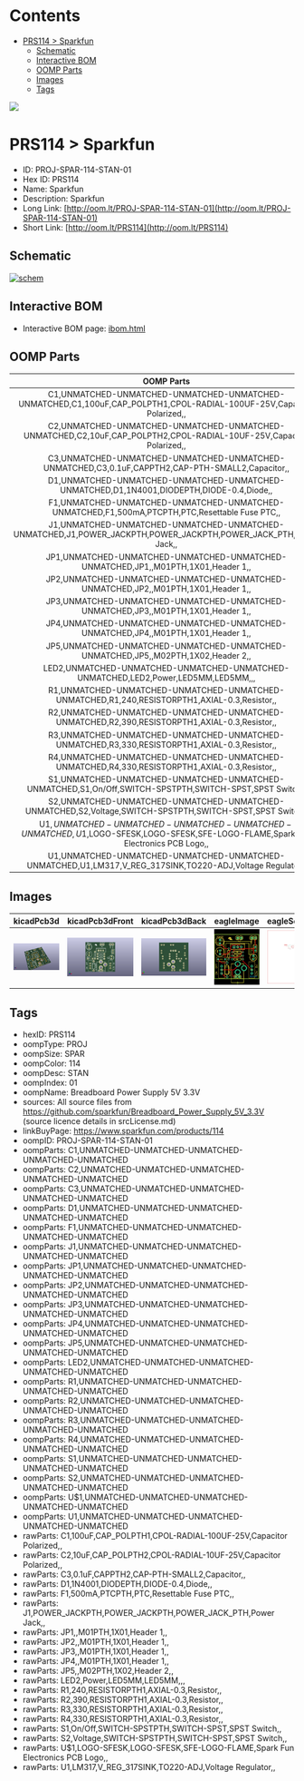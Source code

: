 



Contents
========

* [PRS114 > Sparkfun](#prs114--sparkfun)
	* [Schematic](#schematic)
	* [Interactive BOM](#interactive-bom)
	* [OOMP Parts](#oomp-parts)
	* [Images](#images)
	* [Tags](#tags)
  
![][im]
# PRS114 > Sparkfun

- ID: PROJ-SPAR-114-STAN-01
- Hex ID: PRS114
- Name: Sparkfun
- Description: Sparkfun
- Long Link: [http://oom.lt/PROJ-SPAR-114-STAN-01](http://oom.lt/PROJ-SPAR-114-STAN-01)
- Short Link: [http://oom.lt/PRS114](http://oom.lt/PRS114)

## Schematic
  
[![schem](eagleSchemImage.png)](eagleSchemImage.png)
## Interactive BOM

- Interactive BOM page: [ibom.html](https://htmlpreview.github.io/?https://github.com/oomlout/oomlout_OOMP_projects/blob/main/PROJ-SPAR-114-STAN-01/kicad/bom/ibom.html)

## OOMP Parts
  

|OOMP Parts|
| :---: |
|C1,UNMATCHED-UNMATCHED-UNMATCHED-UNMATCHED-UNMATCHED,C1,100uF,CAP_POLPTH1,CPOL-RADIAL-100UF-25V,Capacitor Polarized,,|
|C2,UNMATCHED-UNMATCHED-UNMATCHED-UNMATCHED-UNMATCHED,C2,10uF,CAP_POLPTH2,CPOL-RADIAL-10UF-25V,Capacitor Polarized,,|
|C3,UNMATCHED-UNMATCHED-UNMATCHED-UNMATCHED-UNMATCHED,C3,0.1uF,CAPPTH2,CAP-PTH-SMALL2,Capacitor,,|
|D1,UNMATCHED-UNMATCHED-UNMATCHED-UNMATCHED-UNMATCHED,D1,1N4001,DIODEPTH,DIODE-0.4,Diode,,|
|F1,UNMATCHED-UNMATCHED-UNMATCHED-UNMATCHED-UNMATCHED,F1,500mA,PTCPTH,PTC,Resettable Fuse PTC,,|
|J1,UNMATCHED-UNMATCHED-UNMATCHED-UNMATCHED-UNMATCHED,J1,POWER_JACKPTH,POWER_JACKPTH,POWER_JACK_PTH,Power Jack,,|
|JP1,UNMATCHED-UNMATCHED-UNMATCHED-UNMATCHED-UNMATCHED,JP1,,M01PTH,1X01,Header 1,,|
|JP2,UNMATCHED-UNMATCHED-UNMATCHED-UNMATCHED-UNMATCHED,JP2,,M01PTH,1X01,Header 1,,|
|JP3,UNMATCHED-UNMATCHED-UNMATCHED-UNMATCHED-UNMATCHED,JP3,,M01PTH,1X01,Header 1,,|
|JP4,UNMATCHED-UNMATCHED-UNMATCHED-UNMATCHED-UNMATCHED,JP4,,M01PTH,1X01,Header 1,,|
|JP5,UNMATCHED-UNMATCHED-UNMATCHED-UNMATCHED-UNMATCHED,JP5,,M02PTH,1X02,Header 2,,|
|LED2,UNMATCHED-UNMATCHED-UNMATCHED-UNMATCHED-UNMATCHED,LED2,Power,LED5MM,LED5MM,,,|
|R1,UNMATCHED-UNMATCHED-UNMATCHED-UNMATCHED-UNMATCHED,R1,240,RESISTORPTH1,AXIAL-0.3,Resistor,,|
|R2,UNMATCHED-UNMATCHED-UNMATCHED-UNMATCHED-UNMATCHED,R2,390,RESISTORPTH1,AXIAL-0.3,Resistor,,|
|R3,UNMATCHED-UNMATCHED-UNMATCHED-UNMATCHED-UNMATCHED,R3,330,RESISTORPTH1,AXIAL-0.3,Resistor,,|
|R4,UNMATCHED-UNMATCHED-UNMATCHED-UNMATCHED-UNMATCHED,R4,330,RESISTORPTH1,AXIAL-0.3,Resistor,,|
|S1,UNMATCHED-UNMATCHED-UNMATCHED-UNMATCHED-UNMATCHED,S1,On/Off,SWITCH-SPSTPTH,SWITCH-SPST,SPST Switch,,|
|S2,UNMATCHED-UNMATCHED-UNMATCHED-UNMATCHED-UNMATCHED,S2,Voltage,SWITCH-SPSTPTH,SWITCH-SPST,SPST Switch,,|
|U$1,UNMATCHED-UNMATCHED-UNMATCHED-UNMATCHED-UNMATCHED,U$1,LOGO-SFESK,LOGO-SFESK,SFE-LOGO-FLAME,Spark Fun Electronics PCB Logo,,|
|U1,UNMATCHED-UNMATCHED-UNMATCHED-UNMATCHED-UNMATCHED,U1,LM317,V_REG_317SINK,TO220-ADJ,Voltage Regulator,,|

## Images
  
  

|kicadPcb3d|kicadPcb3dFront|kicadPcb3dBack|eagleImage|eagleSchemImage|
| :---: | :---: | :---: | :---: | :---: |
|[![kicadPcb3d](kicadPcb3d_140.png)](kicadPcb3d.png)|[![kicadPcb3dFront](kicadPcb3dFront_140.png)](kicadPcb3dFront.png)|[![kicadPcb3dBack](kicadPcb3dBack_140.png)](kicadPcb3dBack.png)|[![eagleImage](eagleImage_140.png)](eagleImage.png)|[![eagleSchemImage](eagleSchemImage_140.png)](eagleSchemImage.png)|

## Tags

- hexID: PRS114
- oompType: PROJ
- oompSize: SPAR
- oompColor: 114
- oompDesc: STAN
- oompIndex: 01
- oompName: Breadboard Power Supply 5V 3.3V
- sources: All source files from https://github.com/sparkfun/Breadboard_Power_Supply_5V_3.3V (source licence details in srcLicense.md)
- linkBuyPage: https://www.sparkfun.com/products/114
- oompID: PROJ-SPAR-114-STAN-01
- oompParts: C1,UNMATCHED-UNMATCHED-UNMATCHED-UNMATCHED-UNMATCHED
- oompParts: C2,UNMATCHED-UNMATCHED-UNMATCHED-UNMATCHED-UNMATCHED
- oompParts: C3,UNMATCHED-UNMATCHED-UNMATCHED-UNMATCHED-UNMATCHED
- oompParts: D1,UNMATCHED-UNMATCHED-UNMATCHED-UNMATCHED-UNMATCHED
- oompParts: F1,UNMATCHED-UNMATCHED-UNMATCHED-UNMATCHED-UNMATCHED
- oompParts: J1,UNMATCHED-UNMATCHED-UNMATCHED-UNMATCHED-UNMATCHED
- oompParts: JP1,UNMATCHED-UNMATCHED-UNMATCHED-UNMATCHED-UNMATCHED
- oompParts: JP2,UNMATCHED-UNMATCHED-UNMATCHED-UNMATCHED-UNMATCHED
- oompParts: JP3,UNMATCHED-UNMATCHED-UNMATCHED-UNMATCHED-UNMATCHED
- oompParts: JP4,UNMATCHED-UNMATCHED-UNMATCHED-UNMATCHED-UNMATCHED
- oompParts: JP5,UNMATCHED-UNMATCHED-UNMATCHED-UNMATCHED-UNMATCHED
- oompParts: LED2,UNMATCHED-UNMATCHED-UNMATCHED-UNMATCHED-UNMATCHED
- oompParts: R1,UNMATCHED-UNMATCHED-UNMATCHED-UNMATCHED-UNMATCHED
- oompParts: R2,UNMATCHED-UNMATCHED-UNMATCHED-UNMATCHED-UNMATCHED
- oompParts: R3,UNMATCHED-UNMATCHED-UNMATCHED-UNMATCHED-UNMATCHED
- oompParts: R4,UNMATCHED-UNMATCHED-UNMATCHED-UNMATCHED-UNMATCHED
- oompParts: S1,UNMATCHED-UNMATCHED-UNMATCHED-UNMATCHED-UNMATCHED
- oompParts: S2,UNMATCHED-UNMATCHED-UNMATCHED-UNMATCHED-UNMATCHED
- oompParts: U$1,UNMATCHED-UNMATCHED-UNMATCHED-UNMATCHED-UNMATCHED
- oompParts: U1,UNMATCHED-UNMATCHED-UNMATCHED-UNMATCHED-UNMATCHED
- rawParts: C1,100uF,CAP_POLPTH1,CPOL-RADIAL-100UF-25V,Capacitor Polarized,,
- rawParts: C2,10uF,CAP_POLPTH2,CPOL-RADIAL-10UF-25V,Capacitor Polarized,,
- rawParts: C3,0.1uF,CAPPTH2,CAP-PTH-SMALL2,Capacitor,,
- rawParts: D1,1N4001,DIODEPTH,DIODE-0.4,Diode,,
- rawParts: F1,500mA,PTCPTH,PTC,Resettable Fuse PTC,,
- rawParts: J1,POWER_JACKPTH,POWER_JACKPTH,POWER_JACK_PTH,Power Jack,,
- rawParts: JP1,,M01PTH,1X01,Header 1,,
- rawParts: JP2,,M01PTH,1X01,Header 1,,
- rawParts: JP3,,M01PTH,1X01,Header 1,,
- rawParts: JP4,,M01PTH,1X01,Header 1,,
- rawParts: JP5,,M02PTH,1X02,Header 2,,
- rawParts: LED2,Power,LED5MM,LED5MM,,,
- rawParts: R1,240,RESISTORPTH1,AXIAL-0.3,Resistor,,
- rawParts: R2,390,RESISTORPTH1,AXIAL-0.3,Resistor,,
- rawParts: R3,330,RESISTORPTH1,AXIAL-0.3,Resistor,,
- rawParts: R4,330,RESISTORPTH1,AXIAL-0.3,Resistor,,
- rawParts: S1,On/Off,SWITCH-SPSTPTH,SWITCH-SPST,SPST Switch,,
- rawParts: S2,Voltage,SWITCH-SPSTPTH,SWITCH-SPST,SPST Switch,,
- rawParts: U$1,LOGO-SFESK,LOGO-SFESK,SFE-LOGO-FLAME,Spark Fun Electronics PCB Logo,,
- rawParts: U1,LM317,V_REG_317SINK,TO220-ADJ,Voltage Regulator,,



[im]: kicadPcb3d_450.png
